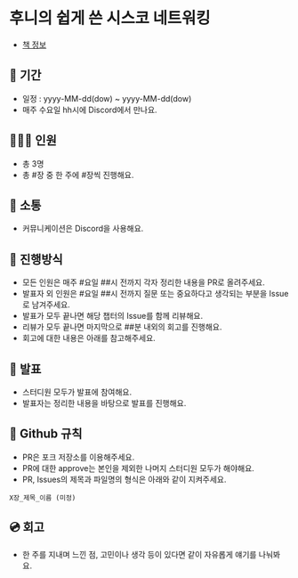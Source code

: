 # 후니의 쉽게 쓴 시스코 네트워킹
- [책 정보](https://www.yes24.com/Product/Goods/113485068)
## 📆 기간
- 일정 : yyyy-MM-dd(dow) ~ yyyy-MM-dd(dow)
- 매주 수요일 hh시에 Discord에서 만나요.

## 👨‍👩‍👦 인원
- 총 3명
- 총 #장 중 한 주에 #장씩 진행해요.

## 🌈 소통
- 커뮤니케이션은 Discord을 사용해요.

## 📜 진행방식
- 모든 인원은 매주 #요일 ##시 전까지 각자 정리한 내용을 PR로 올려주세요.
- 발표자 외 인원은 #요일 ##시 전까지 질문 또는 중요하다고 생각되는 부분을 Issue로 남겨주세요.
- 발표가 모두 끝나면 해당 챕터의 Issue를 함께 리뷰해요.
- 리뷰가 모두 끝나면 마지막으로 ##분 내외의 회고를 진행해요.
- 회고에 대한 내용은 아래를 참고해주세요.

## 🎤 발표
- 스터디원 모두가 발표에 참여해요.
- 발표자는 정리한 내용을 바탕으로 발표를 진행해요.

## 🤝 Github 규칙
- PR은 포크 저장소를 이용해주세요.
- PR에 대한 approve는 본인을 제외한 나머지 스터디원 모두가 해야해요.
- PR, Issues의 제목과 파일명의 형식은 아래와 같이 지켜주세요.
```
X장_제목_이름 (미정)
```

## 💿 회고
- 한 주를 지내며 느낀 점, 고민이나 생각 등이 있다면 같이 자유롭게 얘기를 나눠봐요.
